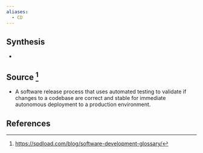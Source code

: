 ```yaml
---
aliases:
  - CD
---
```

## Synthesis
- 
## Source [^1]
- A software release process that uses automated testing to validate if changes to a codebase are correct and stable for immediate autonomous deployment to a production environment.
## References

[^1]: https://spdload.com/blog/software-development-glossary/